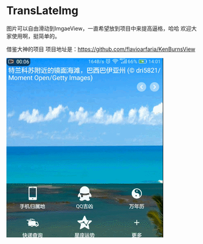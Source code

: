 # TransLateImg
图片可以自由滑动到ImgaeView，一直希望放到项目中来提高逼格，哈哈 欢迎大家使用啊，挺简单的。

借鉴大神的项目 项目地址是：https://github.com/flavioarfaria/KenBurnsView

<img src="https://github.com/zhaoyasong/TransLateImg/blob/master/demo.gif">
